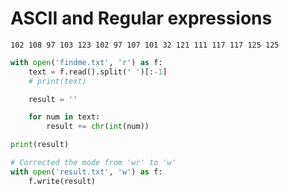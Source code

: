 
# ASCII and Regular expressions
```102 108 97 103 123 102 97 107 101 32 121 111 117 117 125 125```

```py
with open('findme.txt', 'r') as f:
    text = f.read().split(' ')[:-1]
    # print(text)

    result = ''

    for num in text:
        result += chr(int(num))

print(result)

# Corrected the mode from 'wr' to 'w'
with open('result.txt', 'w') as f:
    f.write(result)
```
